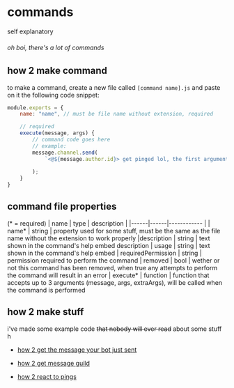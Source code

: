 # **commands**
self explanatory

###### oh boi, there's a lot of commands

## **how 2 make command**
to make a command, create a new file called `[command name].js` and paste on it the following code snippet:
```js
module.exports = {
    name: "name", // must be file name without extension, required

    // required
    execute(message, args) {
        // command code goes here
        // example:
        message.channel.send(
			`<@${message.author.id}> get pinged lol, the first argument entered is: ${args[0]}`
            
        );
    }
}
```

## **command file properties**
(* = required)
| name | type | description |
|------|------|------------ |
| name* | string | property used for some stuff, must be the same as the file name without the extension to work properly
|description | string | text shown in the command's help embed description
| usage | string | text shown in the command's help embed
| requiredPermission | string | permission required to perform the command
| removed | bool | wether or not this command has been removed, when true any attempts to perform the command will result in an error
| execute* | function | function that accepts up to 3 arguments (message, args, extraArgs), will be called when the command is performed

## **how 2 make stuff**
i've made some example code ~~that nobody will ever read~~ about some stuff h

* [how 2 get the message your bot just sent](https://github.com/Sebo2205/oh-yes/blob/master/commands/idk.md#how-2-get-the-message-ur-bot-just-sent)

* [how 2 get message guild](https://github.com/Sebo2205/oh-yes/blob/master/commands/idk.md#how-2-get-the-server-where-the-message-has-been-sent)

* [how 2 react to pings](https://github.com/Sebo2205/oh-yes/blob/master/commands/idk.md#how-2-react-to-pings)


